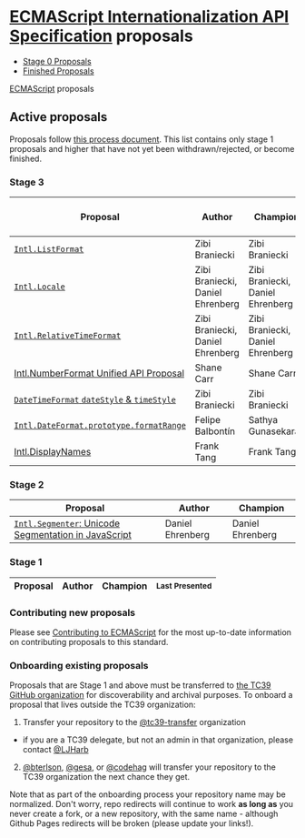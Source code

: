 # [ECMAScript Internationalization API Specification](https://github.com/tc39/ecma402) proposals

 - [Stage 0 Proposals](stage-0-proposals.md)
 - [Finished Proposals](finished-proposals.md)

 [ECMAScript](../README.md) proposals

## Active proposals

Proposals follow [this process document](https://tc39.github.io/process-document/).
This list contains only stage 1 proposals and higher that have not yet been withdrawn/rejected, or become finished.

### Stage 3

| Proposal                                                               | Author                           | Champion                         | TC39 meeting notes                                    |
| ---------------------------------------------------------------------- | -------------------------------- | -------------------------------- | ----------------------------------------------------- |
| [`Intl.ListFormat`][intl.listformat]                                   | Zibi Braniecki                   | Zibi Braniecki                   |                                                       |
| [`Intl.Locale`][intl.locale]                                           | Zibi Braniecki, Daniel Ehrenberg | Zibi Braniecki, Daniel Ehrenberg |                                                       |
| [`Intl.RelativeTimeFormat`][intl.relativetimeformat]                   | Zibi Braniecki, Daniel Ehrenberg | Zibi Braniecki, Daniel Ehrenberg |                                                       |
| [Intl.NumberFormat Unified API Proposal][numberformat]                 | Shane Carr                       | Shane Carr                       |                                                       |
| [`DateTimeFormat` `dateStyle` & `timeStyle`][datetimeformat]           | Zibi Braniecki                   | Zibi Braniecki                   | [March&nbsp;2019][datetimeformat-notes]               |
| [`Intl.DateFormat.prototype.formatRange`][formatrange]                 | Felipe Balbontín                 | Sathya Gunasekaran               | [March&nbsp;2019][formatrange-notes]                  |
| [Intl.DisplayNames][proposal-intl-displaynames]                        | Frank Tang                       | Frank Tang                       | [October&nbsp;2019][proposal-intl-displaynames-notes] |

### Stage 2

| Proposal                                                     | Author                           | Champion                                                       |
| ------------------------------------------------------------ | -------------------------------- | -------------------------------------------------------------- |
| [`Intl.Segmenter`: Unicode Segmentation in JavaScript][intl-segmenter] | Daniel Ehrenberg       | Daniel Ehrenberg                                               |

### Stage 1

| Proposal                                                     | Author         | Champion       |  <sub>Last Presented</sub>                                        |
| ------------------------------------------------------------ | -------------- | -------------- | ----------------------------------------------------------------- |

### Contributing new proposals

Please see [Contributing to ECMAScript](https://github.com/tc39/ecma262/blob/master/CONTRIBUTING.md) for the most up-to-date information on contributing proposals to this standard.

### Onboarding existing proposals

Proposals that are Stage 1 and above must be transferred to [the TC39 GitHub organization](https://github.com/tc39) for discoverability and archival purposes. To onboard a proposal that lives outside the TC39 organization:

1. Transfer your repository to the [@tc39-transfer](http://github.com/tc39-transfer) organization
  - if you are a TC39 delegate, but not an admin in that organization, please contact [@LJHarb](https://github.com/ljharb)
2. [@bterlson](https://github.com/bterlson), [@gesa](https://github.com/gesa), or [@codehag](https://github.com/codehag) will transfer your repository to the TC39 organization the next chance they get.

Note that as part of the onboarding process your repository name may be normalized. Don't worry, repo redirects will continue to work **as long as** you never create a fork, or a new repository, with the same name - although Github Pages redirects will be broken (please update your links!).

[intl-segmenter]: https://github.com/tc39/proposal-intl-segmenter
[intl.listformat]: https://github.com/zbraniecki/proposal-intl-list-format
[intl.relativetimeformat]: https://github.com/tc39/proposal-intl-relative-time
[datetimeformat]: https://github.com/zbraniecki/proposal-ecma402-datetime-style
[datetimeformat-notes]: https://github.com/tc39/notes/blob/master/meetings/2019-03/mar-26.md#datestyletimestyle-for-stage-3
[intl.locale]: https://github.com/zbraniecki/proposal-intl-locale
[formatrange]: https://github.com/fabalbon/proposal-intl-DateTimeFormat-formatRange
[formatrange-notes]: https://github.com/tc39/notes/blob/master/meetings/2019-03/mar-26.md#intldatetimeformatprototypeformatrange-for-stage-3
[numberformat]: https://github.com/sffc/proposal-unified-intl-numberformat
[proposal-intl-displaynames]: https://github.com/tc39-transfer/proposal-intl-displaynames
[proposal-intl-displaynames-notes]: https://github.com/tc39/notes/blob/master/meetings/2019-10/october-2.md#intldisplaynames
